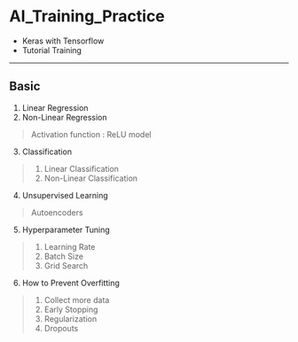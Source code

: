 # AI_Training_Practice

- Keras with Tensorflow
- Tutorial Training
---

## Basic
1. Linear Regression
2. Non-Linear Regression
  > Activation function : ReLU model
3. Classification
  > 1) Linear Classification
  > 2) Non-Linear Classification
4. Unsupervised Learning
  > Autoencoders
5. Hyperparameter Tuning
  > 1) Learning Rate
  > 2) Batch Size
  > 3) Grid Search
6. How to Prevent Overfitting
  > 1) Collect more data
  > 2) Early Stopping
  > 3) Regularization
  > 4) Dropouts
